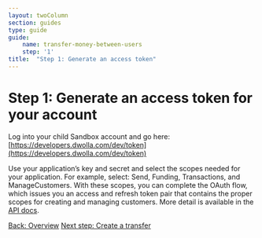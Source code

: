 ```yaml
---
layout: twoColumn
section: guides
type: guide
guide:
    name: transfer-money-between-users
    step: '1'
title:  "Step 1: Generate an access token"
---
```


# Step 1: Generate an access token for your account

Log into your child Sandbox account and go here: [https://developers.dwolla.com/dev/token](https://developers.dwolla.com/dev/token)

Use your application’s key and secret and select the scopes needed for your application. For example, select: Send, Funding, Transactions, and ManageCustomers. With these scopes, you can complete the OAuth flow, which issues you an access and refresh token pair that contains the proper scopes for creating and managing customers. More detail is available in the [API docs](https://docsv2.dwolla.com/#oauth).

<nav class="pager-nav">
    <a href="./">Back: Overview</a>
    <a href="02-create-verified-customer.html">Next step: Create a transfer</a>
</nav>